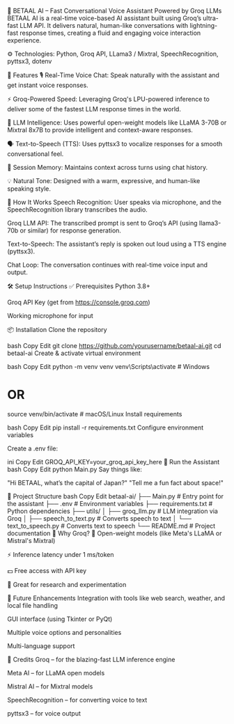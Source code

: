 🧠 BETAAL AI – Fast Conversational Voice Assistant Powered by Groq LLMs
BETAAL AI is a real-time voice-based AI assistant built using Groq’s ultra-fast LLM API. It delivers natural, human-like conversations with lightning-fast response times, creating a fluid and engaging voice interaction experience.

⚙️ Technologies: Python, Groq API, LLama3 / Mixtral, SpeechRecognition, pyttsx3, dotenv

🎯 Features
🎙️ Real-Time Voice Chat: Speak naturally with the assistant and get instant voice responses.

⚡️ Groq-Powered Speed: Leveraging Groq's LPU-powered inference to deliver some of the fastest LLM response times in the world.

🧠 LLM Intelligence: Uses powerful open-weight models like LLaMA 3-70B or Mixtral 8x7B to provide intelligent and context-aware responses.

🗣 Text-to-Speech (TTS): Uses pyttsx3 to vocalize responses for a smooth conversational feel.

📝 Session Memory: Maintains context across turns using chat history.

💡 Natural Tone: Designed with a warm, expressive, and human-like speaking style.

🔧 How It Works
Speech Recognition: User speaks via microphone, and the SpeechRecognition library transcribes the audio.

Groq LLM API: The transcribed prompt is sent to Groq’s API (using llama3-70b or similar) for response generation.

Text-to-Speech: The assistant’s reply is spoken out loud using a TTS engine (pyttsx3).

Chat Loop: The conversation continues with real-time voice input and output.

🛠 Setup Instructions
✅ Prerequisites
Python 3.8+

Groq API Key (get from https://console.groq.com)

Working microphone for input

📦 Installation
Clone the repository

bash
Copy
Edit
git clone https://github.com/yourusername/betaal-ai.git
cd betaal-ai
Create & activate virtual environment

bash
Copy
Edit
python -m venv venv
venv\Scripts\activate    # Windows
# OR
source venv/bin/activate # macOS/Linux
Install requirements

bash
Copy
Edit
pip install -r requirements.txt
Configure environment variables

Create a .env file:

ini
Copy
Edit
GROQ_API_KEY=your_groq_api_key_here
🚀 Run the Assistant
bash
Copy
Edit
python Main.py
Say things like:

"Hi BETAAL, what’s the capital of Japan?"
"Tell me a fun fact about space!"

📁 Project Structure
bash
Copy
Edit
betaal-ai/
├── Main.py                 # Entry point for the assistant
├── .env                    # Environment variables
├── requirements.txt        # Python dependencies
├── utils/
│   ├── groq_llm.py         # LLM integration via Groq
│   ├── speech_to_text.py   # Converts speech to text
│   └── text_to_speech.py   # Converts text to speech
└── README.md               # Project documentation
🚀 Why Groq?
🧠 Open-weight models (like Meta's LLaMA or Mistral's Mixtral)

⚡ Inference latency under 1 ms/token

💵 Free access with API key

🧪 Great for research and experimentation

🔮 Future Enhancements
Integration with tools like web search, weather, and local file handling

GUI interface (using Tkinter or PyQt)

Multiple voice options and personalities

Multi-language support

🙌 Credits
Groq – for the blazing-fast LLM inference engine

Meta AI – for LLaMA open models

Mistral AI – for Mixtral models

SpeechRecognition – for converting voice to text

pyttsx3 – for voice output
